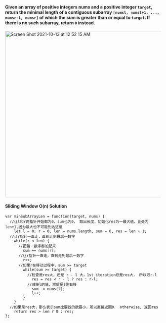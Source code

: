 #### Given an array of positive integers nums and a positive integer `target`, return the minimal length of a **contiguous subarray** `[numsl, numsl+1, ..., numsr-1, numsr]` of which the sum is greater than or equal to `target`. If there is no such subarray, return `0` instead.

<img width="537" alt="Screen Shot 2021-10-13 at 12 52 15 AM" src="https://user-images.githubusercontent.com/37787994/137090600-e4637758-b8a5-47a1-9983-ad273b8bd99e.png">

#### Sliding Window O(n) Solution

```JS
var minSubArrayLen = function(target, nums) {
  //让l和r两指针开始都为0，sum也为0， 取出长度，初始化res为一最大值，此处为len+1,因为最大也不可能到达这值
    let l = 0; r = 0, len = nums.length, sum = 0, res = len + 1;
  //让r指针一直走，直到走到最后一数字
    while(r < len) {
      //把每一数字都加起来
        sum += nums[r];
      //让r指针一直走，直到走到最后一数字
        r++;
      //如果r在移动过程中，sum >= target
        while(sum >= target) {
          //检查是res大，还是 r - l 大，1st iteration总是res大， 所以取r-l
            res = res < r - l ? res : r-l;
          //减掉l的值，然后把l往右移
            sum -= nums[l];
            l++;
        }
    }
  //如果是res大，那么表示sum比要找的数要小，所以直接返回0， otherwise, 返回res
    return res > len ? 0 : res;
};
```
